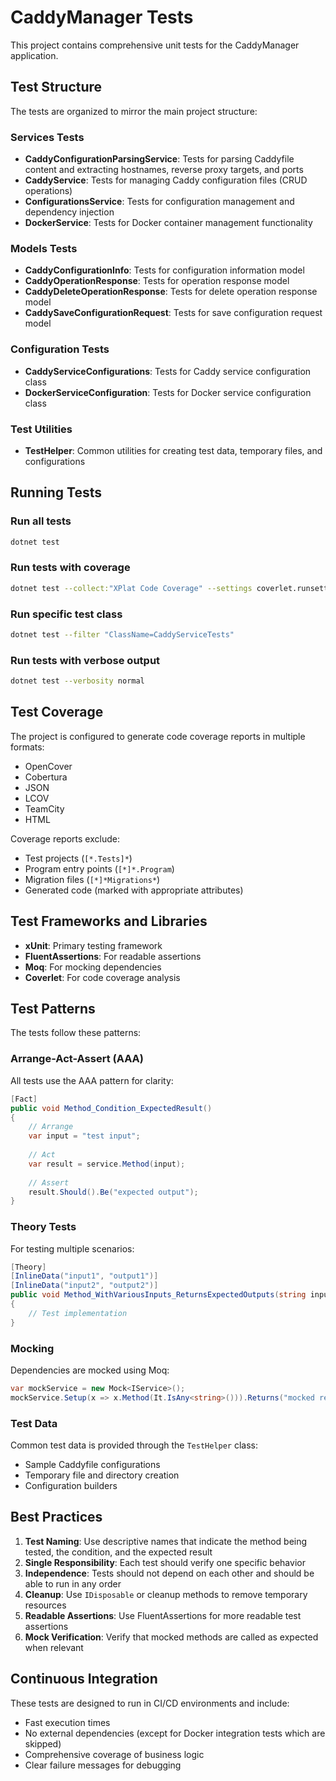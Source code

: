 # CaddyManager Tests

This project contains comprehensive unit tests for the CaddyManager application.

## Test Structure

The tests are organized to mirror the main project structure:

### Services Tests
- **CaddyConfigurationParsingService**: Tests for parsing Caddyfile content and extracting hostnames, reverse proxy targets, and ports
- **CaddyService**: Tests for managing Caddy configuration files (CRUD operations)
- **ConfigurationsService**: Tests for configuration management and dependency injection
- **DockerService**: Tests for Docker container management functionality

### Models Tests
- **CaddyConfigurationInfo**: Tests for configuration information model
- **CaddyOperationResponse**: Tests for operation response model
- **CaddyDeleteOperationResponse**: Tests for delete operation response model
- **CaddySaveConfigurationRequest**: Tests for save configuration request model

### Configuration Tests
- **CaddyServiceConfigurations**: Tests for Caddy service configuration class
- **DockerServiceConfiguration**: Tests for Docker service configuration class

### Test Utilities
- **TestHelper**: Common utilities for creating test data, temporary files, and configurations

## Running Tests

### Run all tests
```bash
dotnet test
```

### Run tests with coverage
```bash
dotnet test --collect:"XPlat Code Coverage" --settings coverlet.runsettings
```

### Run specific test class
```bash
dotnet test --filter "ClassName=CaddyServiceTests"
```

### Run tests with verbose output
```bash
dotnet test --verbosity normal
```

## Test Coverage

The project is configured to generate code coverage reports in multiple formats:
- OpenCover
- Cobertura
- JSON
- LCOV
- TeamCity
- HTML

Coverage reports exclude:
- Test projects (`[*.Tests]*`)
- Program entry points (`[*]*.Program`)
- Migration files (`[*]*Migrations*`)
- Generated code (marked with appropriate attributes)

## Test Frameworks and Libraries

- **xUnit**: Primary testing framework
- **FluentAssertions**: For readable assertions
- **Moq**: For mocking dependencies
- **Coverlet**: For code coverage analysis

## Test Patterns

The tests follow these patterns:

### Arrange-Act-Assert (AAA)
All tests use the AAA pattern for clarity:
```csharp
[Fact]
public void Method_Condition_ExpectedResult()
{
    // Arrange
    var input = "test input";
    
    // Act
    var result = service.Method(input);
    
    // Assert
    result.Should().Be("expected output");
}
```

### Theory Tests
For testing multiple scenarios:
```csharp
[Theory]
[InlineData("input1", "output1")]
[InlineData("input2", "output2")]
public void Method_WithVariousInputs_ReturnsExpectedOutputs(string input, string expected)
{
    // Test implementation
}
```

### Mocking
Dependencies are mocked using Moq:
```csharp
var mockService = new Mock<IService>();
mockService.Setup(x => x.Method(It.IsAny<string>())).Returns("mocked result");
```

### Test Data
Common test data is provided through the `TestHelper` class:
- Sample Caddyfile configurations
- Temporary file and directory creation
- Configuration builders

## Best Practices

1. **Test Naming**: Use descriptive names that indicate the method being tested, the condition, and the expected result
2. **Single Responsibility**: Each test should verify one specific behavior
3. **Independence**: Tests should not depend on each other and should be able to run in any order
4. **Cleanup**: Use `IDisposable` or cleanup methods to remove temporary resources
5. **Readable Assertions**: Use FluentAssertions for more readable test assertions
6. **Mock Verification**: Verify that mocked methods are called as expected when relevant

## Continuous Integration

These tests are designed to run in CI/CD environments and include:
- Fast execution times
- No external dependencies (except for Docker integration tests which are skipped)
- Comprehensive coverage of business logic
- Clear failure messages for debugging